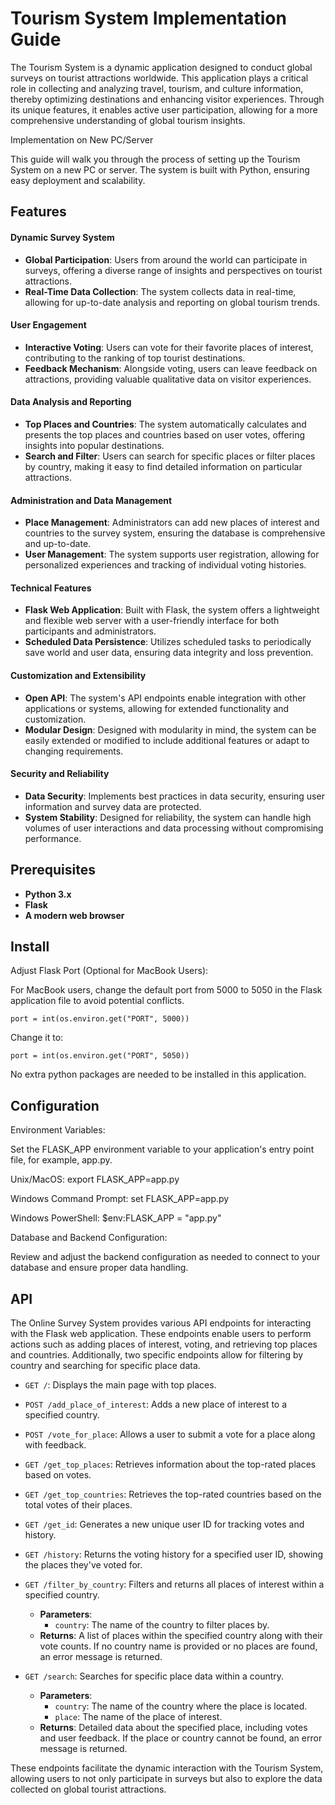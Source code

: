 # Tourism System Implementation Guide

The Tourism System is a dynamic application designed to conduct global surveys on tourist attractions worldwide. This application plays a critical role in collecting and analyzing travel, tourism, and culture information, thereby optimizing destinations and enhancing visitor experiences. Through its unique features, it enables active user participation, allowing for a more comprehensive understanding of global tourism insights.

Implementation on New PC/Server

This guide will walk you through the process of setting up the Tourism System on a new PC or server. The system is built with Python, ensuring easy deployment and scalability.

## Features
#### Dynamic Survey System
- **Global Participation**: Users from around the world can participate in surveys, offering a diverse range of insights and perspectives on tourist attractions.
- **Real-Time Data Collection**: The system collects data in real-time, allowing for up-to-date analysis and reporting on global tourism trends.

#### User Engagement
- **Interactive Voting**: Users can vote for their favorite places of interest, contributing to the ranking of top tourist destinations.
- **Feedback Mechanism**: Alongside voting, users can leave feedback on attractions, providing valuable qualitative data on visitor experiences.

#### Data Analysis and Reporting
- **Top Places and Countries**: The system automatically calculates and presents the top places and countries based on user votes, offering insights into popular destinations.
- **Search and Filter**: Users can search for specific places or filter places by country, making it easy to find detailed information on particular attractions.

#### Administration and Data Management
- **Place Management**: Administrators can add new places of interest and countries to the survey system, ensuring the database is comprehensive and up-to-date.
- **User Management**: The system supports user registration, allowing for personalized experiences and tracking of individual voting histories.

#### Technical Features
- **Flask Web Application**: Built with Flask, the system offers a lightweight and flexible web server with a user-friendly interface for both participants and administrators.
- **Scheduled Data Persistence**: Utilizes scheduled tasks to periodically save world and user data, ensuring data integrity and loss prevention.

#### Customization and Extensibility
- **Open API**: The system's API endpoints enable integration with other applications or systems, allowing for extended functionality and customization.
- **Modular Design**: Designed with modularity in mind, the system can be easily extended or modified to include additional features or adapt to changing requirements.

#### Security and Reliability
- **Data Security**: Implements best practices in data security, ensuring user information and survey data are protected.
- **System Stability**: Designed for reliability, the system can handle high volumes of user interactions and data processing without compromising performance.


## Prerequisites
- **Python 3.x**
- **Flask**
- **A modern web browser**

## Install
Adjust Flask Port (Optional for MacBook Users):

For MacBook users, change the default port from 5000 to 5050 in the Flask application file to avoid potential conflicts.

```
port = int(os.environ.get("PORT", 5000))
```
Change it to:
```
port = int(os.environ.get("PORT", 5050))
```
No extra python packages are needed to be installed in this application.





## Configuration
Environment Variables: 

Set the FLASK_APP environment variable to your application's entry point file, for example, app.py.

Unix/MacOS: export FLASK_APP=app.py

Windows Command Prompt: set FLASK_APP=app.py

Windows PowerShell: $env:FLASK_APP = "app.py"

Database and Backend Configuration: 

Review and adjust the backend configuration as needed to connect to your database and ensure proper data handling.




## API
The Online Survey System provides various API endpoints for interacting with the Flask web application. These endpoints enable users to perform actions such as adding places of interest, voting, and retrieving top places and countries. Additionally, two specific endpoints allow for filtering by country and searching for specific place data.

- `GET /`: Displays the main page with top places.
- `POST /add_place_of_interest`: Adds a new place of interest to a specified country.
- `POST /vote_for_place`: Allows a user to submit a vote for a place along with feedback.
- `GET /get_top_places`: Retrieves information about the top-rated places based on votes.
- `GET /get_top_countries`: Retrieves the top-rated countries based on the total votes of their places.
- `GET /get_id`: Generates a new unique user ID for tracking votes and history.
- `GET /history`: Returns the voting history for a specified user ID, showing the places they've voted for.
- `GET /filter_by_country`: Filters and returns all places of interest within a specified country.
  - **Parameters**:
    - `country`: The name of the country to filter places by.
  - **Returns**: A list of places within the specified country along with their vote counts. If no country name is provided or no places are found, an error message is returned.

- `GET /search`: Searches for specific place data within a country.
  - **Parameters**:
    - `country`: The name of the country where the place is located.
    - `place`: The name of the place of interest.
  - **Returns**: Detailed data about the specified place, including votes and user feedback. If the place or country cannot be found, an error message is returned.

These endpoints facilitate the dynamic interaction with the Tourism System, allowing users to not only participate in surveys but also to explore the data collected on global tourist attractions.



## 
